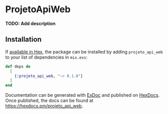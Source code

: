 # ProjetoApiWeb

**TODO: Add description**

## Installation

If [available in Hex](https://hex.pm/docs/publish), the package can be installed
by adding `projeto_api_web` to your list of dependencies in `mix.exs`:

```elixir
def deps do
  [
    {:projeto_api_web, "~> 0.1.0"}
  ]
end
```

Documentation can be generated with [ExDoc](https://github.com/elixir-lang/ex_doc)
and published on [HexDocs](https://hexdocs.pm). Once published, the docs can
be found at <https://hexdocs.pm/projeto_api_web>.


